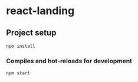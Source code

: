 # react-landing

## Project setup
```
npm install
```

### Compiles and hot-reloads for development
```
npm start
```
